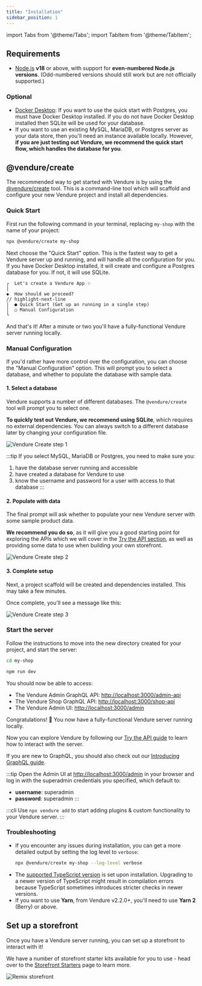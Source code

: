 ```yaml
---
title: "Installation"
sidebar_position: 1
---
```


import Tabs from '@theme/Tabs';
import TabItem from '@theme/TabItem';

## Requirements
 
* [Node.js](https://nodejs.org/en/) **v18** or above, with support for **even-numbered Node.js versions**. (Odd-numbered versions should still work but are not officially supported.)

### Optional
* [Docker Desktop](https://www.docker.com/products/docker-desktop/): If you want to use the quick start with Postgres, you must have Docker Desktop installed. If you do not have Docker Desktop installed 
  then SQLite will be used for your database.
* If you want to use an existing MySQL, MariaDB, or Postgres server as your data store, then you'll need an instance available locally. However, **if you are just testing out Vendure, we recommend the quick start flow, which handles the database for you**.

## @vendure/create

The recommended way to get started with Vendure is by using the [@vendure/create](https://github.com/vendure-ecommerce/vendure/tree/master/packages/create) tool. This is a command-line tool which will scaffold and configure your new Vendure project and install all dependencies.

### Quick Start

First run the following command in your terminal, replacing `my-shop` with the name of your project:

```bash
npx @vendure/create my-shop
```

Next choose the "Quick Start" option. This is the fastest way to get a Vendure server up and running, and will handle
all the configuration for you. If you have Docker Desktop installed, it will create and configure a Postgres database for you. If not, it will use SQLite.

```text
┌  Let's create a Vendure App ✨
│
◆  How should we proceed?
// highlight-next-line
│  ● Quick Start (Get up an running in a single step)
│  ○ Manual Configuration
└
```

And that's it! After a minute or two you'll have a fully-functional Vendure server running locally.

### Manual Configuration

If you'd rather have more control over the configuration, you can choose the "Manual Configuration" option. 
This will prompt you to select a database, and whether to populate the database with sample data.

#### 1. Select a database

Vendure supports a number of different databases. The `@vendure/create` tool will prompt you to select one. 

**To quickly test out Vendure, we recommend using SQLite**, which requires no external dependencies. You can always switch to a different database later by changing your configuration file.


![Vendure Create step 1](./create-1.webp)

:::tip
If you select MySQL, MariaDB or Postgres, you need to make sure you:

1. have the database server running and accessible
2. have created a database for Vendure to use
3. know the username and password for a user with access to that database
:::

#### 2. Populate with data

The final prompt will ask whether to populate your new Vendure server with some sample product data.

**We recommend you do so**, as it will give you a good starting point for exploring the APIs which we will cover 
in the [Try the API section](/guides/getting-started/try-the-api/), as well as providing some data to use when
building your own storefront.

![Vendure Create step 2](./create-2.webp)

#### 3. Complete setup

Next, a project scaffold will be created and dependencies installed. This may take a few minutes.

Once complete, you'll see a message like this:

![Vendure Create step 3](./create-3.webp)


### Start the server

Follow the instructions to move into the new directory created for your project, and start the server:

```bash
cd my-shop

npm run dev
```

You should now be able to access:

* The Vendure Admin GraphQL API: [http://localhost:3000/admin-api](http://localhost:3000/admin-api)
* The Vendure Shop GraphQL API: [http://localhost:3000/shop-api](http://localhost:3000/shop-api)
* The Vendure Admin UI: [http://localhost:3000/admin](http://localhost:3000/admin)

Congratulations! 🥳 You now have a fully-functional Vendure server running locally.

Now you can explore Vendure by following our [Try the API guide](/guides/getting-started/try-the-api/) to learn how to interact with the server.

If you are new to GraphQL, you should also check out our [Introducing GraphQL guide](/guides/getting-started/graphql-intro/).

:::tip
Open the Admin UI at [http://localhost:3000/admin](http://localhost:3000/admin) in your browser and log in with the superadmin credentials you specified, which default to:

* **username**: superadmin
* **password**: superadmin
:::


:::cli
Use `npx vendure add` to start adding plugins & custom functionality to your Vendure server.
:::

### Troubleshooting

- If you encounter any issues during installation, you can get a more detailed output by setting the log level to `verbose`:
   ```sh
   npx @vendure/create my-shop --log-level verbose
   ```
- The [supported TypeScript version](https://github.com/vendure-ecommerce/vendure/blob/master/packages/create/src/constants.ts#L7) is set upon installation. Upgrading to a newer version of TypeScript might result in compilation errors because
  TypeScript sometimes introduces stricter checks in newer versions. 
- If you want to use **Yarn**, from Vendure v2.2.0+, you'll need to use **Yarn 2** (Berry) or above.

## Set up a storefront

Once you have a Vendure server running, you can set up a storefront to interact with it! 

We have a number of storefront starter kits available for you to use - head over to the [Storefront Starters](/guides/storefront/storefront-starters/)
page to learn more.

![Remix storefront](../../storefront/storefront-starters/remix-storefront.webp)
